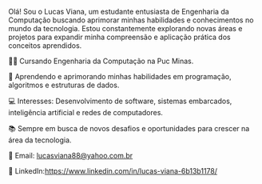 Olá! Sou o Lucas Viana, um estudante entusiasta de Engenharia da Computação buscando aprimorar minhas habilidades e conhecimentos no mundo da tecnologia. Estou constantemente explorando novas áreas e projetos para expandir minha compreensão e aplicação prática dos conceitos aprendidos.

👨‍🎓 Cursando Engenharia da Computação na Puc Minas.

🌱 Aprendendo e aprimorando minhas habilidades em programação, algoritmos e estruturas de dados.

💻 Interesses: Desenvolvimento de software, sistemas embarcados, inteligência artificial e redes de computadores.

📚 Sempre em busca de novos desafios e oportunidades para crescer na área da tecnologia.

📧 Email: lucasviana88@yahoo.com.br

🔗 LinkedIn:https://www.linkedin.com/in/lucas-viana-6b13b1178/
